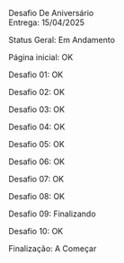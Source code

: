 Desafio De Aniversário         
Entrega: 15/04/2025


Status Geral: Em Andamento 


Página inicial: OK

Desafio 01: OK

Desafio 02: OK

Desafio 03: OK

Desafio 04: OK

Desafio 05: OK

Desafio 06: OK

Desafio 07: OK

Desafio 08: OK

Desafio 09: Finalizando 

Desafio 10: OK

Finalização: A Começar 



